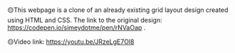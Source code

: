 🟡This webpage is a clone of an already existing grid layout design created using HTML and CSS. The link to the original design: https://codepen.io/simeydotme/pen/rNVaOap .

🟡Video link:
https://youtu.be/JRzeLgE7Ol8

